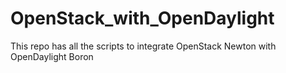 # OpenStack_with_OpenDaylight
This repo has all the scripts to integrate OpenStack Newton with OpenDaylight Boron
